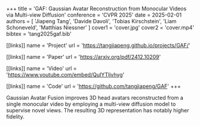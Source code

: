 +++
title = 'GAF: Gaussian Avatar Reconstruction from Monocular Videos via Multi-view Diffusion'
conference = 'CVPR 2025'
date = 2025-02-01
authors = [ 'Jiapeng Tang', 'Davide Davoli', 'Tobias Kirschstein', 'Liam Schoneveld', 'Matthias Niessner' ]
cover1 = 'cover.jpg'
cover2 = 'cover.mp4'
bibtex = 'tang2025gaf.bib'

[[links]]
name = 'Project'
url = 'https://tangjiapeng.github.io/projects/GAF/'

[[links]]
name = 'Paper'
url = 'https://arxiv.org/pdf/2412.10209'

[[links]]
name = 'Video'
url = 'https://www.youtube.com/embed/QuIYTljvhyg'

[[links]]
name = 'Code'
url = 'https://github.com/tangjiapeng/GAF'
+++

Gaussian Avatar Fusion improves 3D head avatars reconstructed from a single monocular video by employing a multi-view diffusion model to supervise novel views.
The resulting 3D representation has notably higher fidelity.